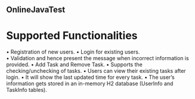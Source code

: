 ## OnlineJavaTest

# Supported Functionalities
•	Registration of new users.
•	Login for existing users.  
•	Validation and hence present the message when incorrect information is provided.
•	Add Task and Remove Task.
•	Supports the checking/unchecking of tasks.
•	Users can view their existing tasks after login.
•	It will show the last updated time for every task.
•	The user’s information gets stored in an in-memory H2 database (UserInfo and TaskInfo tables).
 
